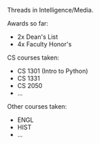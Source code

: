 
Threads in Intelligence/Media.

Awards so far:
- 2x Dean's List
- 4x Faculty Honor's

CS courses taken:
- CS 1301 (Intro to Python)
- CS 1331
- CS 2050
- ...

Other courses taken:
- ENGL
- HIST
- ...